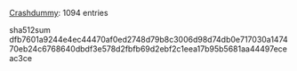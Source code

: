 [Crashdummy](https://dxvkcachehost.codepotatoes.de): 1094 entries

sha512sum dfb7601a9244e4ec44470af0ed2748d79b8c3006d98d74db0e717030a147470eb24c6768640dbdf3e578d2fbfb69d2ebf2c1eea17b95b5681aa44497eceac3ce
